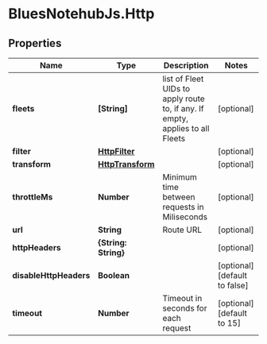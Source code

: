 # BluesNotehubJs.Http

## Properties

Name | Type | Description | Notes
------------ | ------------- | ------------- | -------------
**fleets** | **[String]** | list of Fleet UIDs to apply route to, if any.  If empty, applies to all Fleets | [optional] 
**filter** | [**HttpFilter**](HttpFilter.md) |  | [optional] 
**transform** | [**HttpTransform**](HttpTransform.md) |  | [optional] 
**throttleMs** | **Number** | Minimum time between requests in Miliseconds | [optional] 
**url** | **String** | Route URL | [optional] 
**httpHeaders** | **{String: String}** |  | [optional] 
**disableHttpHeaders** | **Boolean** |  | [optional] [default to false]
**timeout** | **Number** | Timeout in seconds for each request | [optional] [default to 15]


